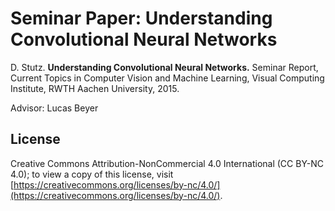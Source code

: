 # Seminar Paper: Understanding Convolutional Neural Networks

D. Stutz. **Understanding Convolutional Neural Networks.** Seminar Report, Current Topics in Computer Vision and Machine Learning, Visual Computing Institute, RWTH Aachen University, 2015.

Advisor: Lucas Beyer

## License

Creative Commons Attribution-NonCommercial 4.0 International (CC BY-NC 4.0); to view a copy of this license, visit [https://creativecommons.org/licenses/by-nc/4.0/](https://creativecommons.org/licenses/by-nc/4.0/).
